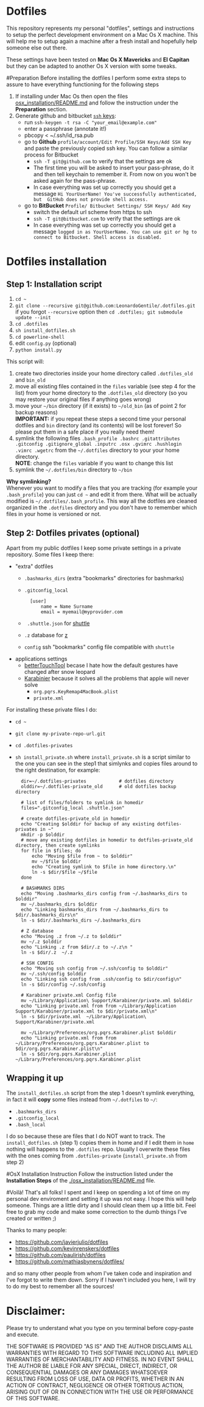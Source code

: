 # Dotfiles

This repository represents my personal "dotfiles", settings and instructions to setup the perfect development environment on a Mac Os X machine. This will help me to setup again a machine after a fresh install and hopefully help someone else out there. 

These settings have been tested on __Mac Os X Mavericks__ and __El Capitan__ but they can be adapted to another Os X version with some tweaks.   

#Preparation 
Before installing the dotfiles I perform some extra steps to assure to have everything functioning for the following steps  

1. If installing under Mac Os then open the files [osx_installation/README.md](./osx_installation/README.md) and follow the instruction under the __Preparation__ section.
2. Generate github and bitbucket [`ssh` keys](https://help.github.com/articles/generating-ssh-keys):  
    - run `ssh-keygen -t rsa -C "your_email@example.com"`    
    - enter a passphrase (annotate it!)  
    - pbcopy < ~/.ssh/id_rsa.pub  
    - go to __Github__  `profile/account/Edit Profile/SSH Keys/Add SSH Key` and paste the previously copied ssh key. You can follow a similar  process for  Bitbucket  
        - `ssh -T git@github.com` to verify that the settings are ok
        - The first time you will be asked to insert your pass-phrase, do it and then tell keychain to remember it. From now on you won't be asked again for the pass-phrase.   
        - In case everything was set up  correctly you should get a message `Hi YourUserName! You've successfully authenticated, but 
        GitHub does not provide shell access.`
    - go to __BitBucket__ `Profile/ Bitbucket Settings/ SSH Keys/ Add Key`
        - switch the default url scheme from https to ssh
        - `ssh -T git@bitbucket.com` to verify that the settings are ok
        - In case everything was set up  correctly you should get a message `logged in as YourUserName. You can use git or hg to connect to Bitbucket. Shell access is disabled.`


# Dotfiles installation 

## Step 1: Installation script

1. `cd ~ `
2. `git clone --recursive git@github.com:LeonardoGentile/.dotfiles.git`   
    if you forgot `--recursive` option then `cd .dotfiles; git submodule update --init`
3. `cd .dotfiles`
4. `sh install_dotfiles.sh`
5. `cd powerline-shell`
6. edit `config.py` (optional)
7. `python install.py`


This script will:  

1. create two directories inside your home directory called `.dotfiles_old` and `bin_old` 
2. move all existing files contained in the  `files` variable (see step 4 for the list) from your home directory to the `.dotfiles_old` directory (so you may restore your original files if anything goes wrong)
3. move your `~/bin` directory (if it exists) to `~/old_bin` (as of point 2 for backup reasons)   
__IMPORTANT:__ if you repeat these steps a second time your personal dotfiles and `bin` directory (and its contents) will be lost forever! So please put them in a safe place if you really need them!
4. symlink the following files `.bash_profile .bashrc .gitattributes .gitconfig .gitignore_global .inputrc .osx .gvimrc .hushlogin .vimrc .wgetrc`
from the `~/.dotfiles` directory to your your home directory.   
__NOTE__: change the `files` variable if you want to change this list
5. symlink the `~/.dotfiles/bin` directory to `~/bin`

__Why symlinking?__  
Whenever you want to modify a files that you are tracking (for example your `.bash_profile`) you can just `cd ~` and edit it from there. What will be actually modified is `~/.dotfiles/.bash_profile`. This way all the dotfiles are cleaned organized in the `.dotfiles` directory and you don't have to remember which files in your home is versioned or not.

## Step 2: Dotfiles privates (optional)
Apart from my public dotfiles I keep some private settings in a private repository.
Some files I keep there: 

 - "extra" dotfiles 
    - `.bashmarks_dirs`  (extra "bookmarks" directories for bashmarks)
    - `.gitconfig_local` 

            [user]
                name = Name Surname
                email = myemail@myprovider.com
    - ` .shuttle.json` for [shuttle](http://fitztrev.github.io/shuttle/)
    - `.z` database for [z](https://github.com/rupa/z)
    - `config` ssh "bookmarks" config file compatible with `shuttle`  
- applications settings 
    + [betterTouchTool](http://www.boastr.net) becase I hate how the default gestures have changed after snow leopard 
    + [Karabinier](https://pqrs.org/osx/karabiner/) because it solves all the problems that apple will never solve 
        + `org.pqrs.KeyRemap4MacBook.plist` 
        + `private.xml`

For installing these private files I do:

- `cd ~`
- `git clone my-private-repo-url.git`
- `cd .dotfiles-privates`
- `sh install_private.sh` where `install_private.sh` is a script similar to the one you can see in the step1 that simlynks and copies files around to the right destination, for example:

        dir=~/.dotfiles-privates            # dotfiles directory
        olddir=~/.dotfiles-private_old      # old dotfiles backup directory
        
        # list of files/folders to symlink in homedir
        files=".gitconfig_local .shuttle.json"
        
        # create dotfiles-private_old in homedir
        echo "Creating $olddir for backup of any existing dotfiles-privates in ~"
        mkdir -p $olddir
        # move any existing dotfiles in homedir to dotfiles-private_old directory, then create symlinks
        for file in $files; do
            echo "Moving $file from ~ to $olddir"
            mv ~/$file $olddir
            echo "Creating symlink to $file in home directory.\n"
            ln -s $dir/$file ~/$file
        done

        # BASHMARKS DIRS
        echo "Moving .bashmarks_dirs config from ~/.bashmarks_dirs to $olddir"
        mv ~/.bashmarks_dirs $olddir
        echo "Linking bashmarks_dirs from ~/.bashmarks_dirs to $dir/.bashmarks_dirs\n"
        ln -s $dir/.bashmarks_dirs ~/.bashmarks_dirs

        # Z database
        echo "Moving .z from ~/.z to $olddir"
        mv ~/.z $olddir
        echo "Linking .z from $dir/.z to ~/.z\n "
        ln -s $dir/.z  ~/.z

        # SSH CONFIG
        echo "Moving ssh config from ~/.ssh/config to $olddir"
        mv ~/.ssh/config $olddir
        echo "Linking ssh config from .ssh/config to $dir/config\n"
        ln -s $dir/config ~/.ssh/config

        # Karabiner private.xml Config file
        mv ~/Library/Application\ Support/Karabiner/private.xml $olddir
        echo "Linking private.xml from from ~/Library/Application Support/Karabiner/private.xml to $dir/private.xml\n"
        ln -s $dir/private.xml  ~/Library/Application\ Support/Karabiner/private.xml
        
        mv ~/Library/Preferences/org.pqrs.Karabiner.plist $olddir
        echo "Linking private.xml from from ~/Library/Preferences/org.pqrs.Karabiner.plist to $dir/org.pqrs.Karabiner.plist\n"
        ln -s $dir/org.pqrs.Karabiner.plist  ~/Library/Preferences/org.pqrs.Karabiner.plist

## Wrapping it up
The `install_dotfiles.sh` script from the step 1 doesn't symlink everything, in fact it will __copy__ some files instead from `~/.dotfiles` to `~/`:

- `.bashmarks_dirs`
- `.gitconfig_local`
- `.bash_local`

I do so because these are files that I do NOT want to track. The `install_dotfiles.sh` (step 1) copies them in home and if I edit them in `home` nothing will happens to the `.dotfiles` repo.  Usually I overwrite these files with the ones coming from `.dotfiles-private` (`install_private.sh` from step 2)

#OsX Installation Instruction
Follow the instruction listed under the __Installation Steps__ of the [./osx_installation/README.md](./osx_installation/README.md) file.

#Voilà!
That's all folks! I spent and I keep on spending a lot of time on my personal dev enviroment and setting it up was not easy. I hope this will help someone. Things are a little dirty and I should clean them up a little bit. Feel free to grab my code and make some correction to the dumb things I've created or written ;)

Thanks to many people:

* https://github.com/javierjulio/dotfiles
*  https://github.com/kevinrenskers/dotfiles
*  https://github.com/paulirish/dotfiles
*  https://github.com/mathiasbynens/dotfiles/

and so many other people from whom I've taken code and inspiration and I've forgot to write them down. Sorry if I haven't included you here, I will try to do my best to remember all the sources!

# Disclaimer:
Please try to understand what you type on you terminal before copy-paste and execute. 

THE SOFTWARE IS PROVIDED "AS IS" AND THE AUTHOR DISCLAIMS ALL WARRANTIES WITH REGARD TO THIS SOFTWARE INCLUDING ALL IMPLIED WARRANTIES OF MERCHANTABILITY AND FITNESS. IN NO EVENT SHALL THE AUTHOR BE LIABLE FOR ANY SPECIAL, DIRECT, INDIRECT, OR CONSEQUENTIAL DAMAGES OR ANY DAMAGES WHATSOEVER RESULTING FROM LOSS OF USE, DATA OR PROFITS, WHETHER IN AN ACTION OF CONTRACT, NEGLIGENCE OR OTHER TORTIOUS ACTION, ARISING OUT OF OR IN CONNECTION WITH THE USE OR PERFORMANCE OF THIS SOFTWARE.

